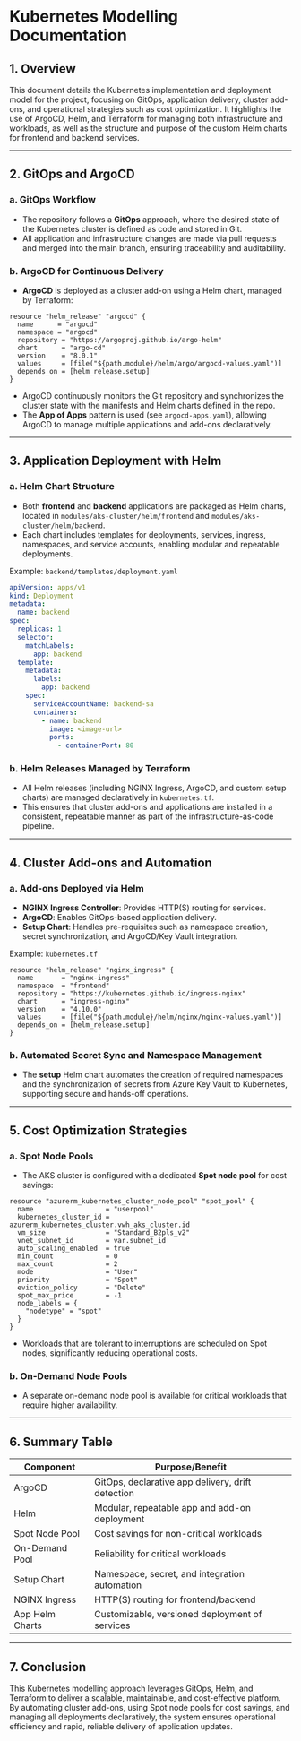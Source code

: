 # Kubernetes Modelling Documentation

## 1. Overview

This document details the Kubernetes implementation and deployment model for the project, focusing on GitOps, application delivery, cluster add-ons, and operational strategies such as cost optimization. It highlights the use of ArgoCD, Helm, and Terraform for managing both infrastructure and workloads, as well as the structure and purpose of the custom Helm charts for frontend and backend services.

---

## 2. GitOps and ArgoCD

### a. GitOps Workflow
- The repository follows a **GitOps** approach, where the desired state of the Kubernetes cluster is defined as code and stored in Git.
- All application and infrastructure changes are made via pull requests and merged into the main branch, ensuring traceability and auditability.

### b. ArgoCD for Continuous Delivery
- **ArgoCD** is deployed as a cluster add-on using a Helm chart, managed by Terraform:

```hcl
resource "helm_release" "argocd" {
  name      = "argocd"
  namespace = "argocd"
  repository = "https://argoproj.github.io/argo-helm"
  chart      = "argo-cd"
  version    = "8.0.1"
  values     = [file("${path.module}/helm/argo/argocd-values.yaml")]
  depends_on = [helm_release.setup]
}
```

- ArgoCD continuously monitors the Git repository and synchronizes the cluster state with the manifests and Helm charts defined in the repo.
- The **App of Apps** pattern is used (see `argocd-apps.yaml`), allowing ArgoCD to manage multiple applications and add-ons declaratively.

---

## 3. Application Deployment with Helm

### a. Helm Chart Structure
- Both **frontend** and **backend** applications are packaged as Helm charts, located in `modules/aks-cluster/helm/frontend` and `modules/aks-cluster/helm/backend`.
- Each chart includes templates for deployments, services, ingress, namespaces, and service accounts, enabling modular and repeatable deployments.

Example: `backend/templates/deployment.yaml`
```yaml
apiVersion: apps/v1
kind: Deployment
metadata:
  name: backend
spec:
  replicas: 1
  selector:
    matchLabels:
      app: backend
  template:
    metadata:
      labels:
        app: backend
    spec:
      serviceAccountName: backend-sa
      containers:
        - name: backend
          image: <image-url>
          ports:
            - containerPort: 80
```

### b. Helm Releases Managed by Terraform
- All Helm releases (including NGINX Ingress, ArgoCD, and custom setup charts) are managed declaratively in `kubernetes.tf`.
- This ensures that cluster add-ons and applications are installed in a consistent, repeatable manner as part of the infrastructure-as-code pipeline.

---

## 4. Cluster Add-ons and Automation

### a. Add-ons Deployed via Helm
- **NGINX Ingress Controller**: Provides HTTP(S) routing for services.
- **ArgoCD**: Enables GitOps-based application delivery.
- **Setup Chart**: Handles pre-requisites such as namespace creation, secret synchronization, and ArgoCD/Key Vault integration.

Example: `kubernetes.tf`
```hcl
resource "helm_release" "nginx_ingress" {
  name       = "nginx-ingress"
  namespace  = "frontend"
  repository = "https://kubernetes.github.io/ingress-nginx"
  chart      = "ingress-nginx"
  version    = "4.10.0"
  values     = [file("${path.module}/helm/nginx/nginx-values.yaml")]
  depends_on = [helm_release.setup]
}
```

### b. Automated Secret Sync and Namespace Management
- The **setup** Helm chart automates the creation of required namespaces and the synchronization of secrets from Azure Key Vault to Kubernetes, supporting secure and hands-off operations.

---

## 5. Cost Optimization Strategies

### a. Spot Node Pools
- The AKS cluster is configured with a dedicated **Spot node pool** for cost savings:

```hcl
resource "azurerm_kubernetes_cluster_node_pool" "spot_pool" {
  name                  = "userpool"
  kubernetes_cluster_id = azurerm_kubernetes_cluster.vwh_aks_cluster.id
  vm_size               = "Standard_B2pls_v2"
  vnet_subnet_id        = var.subnet_id
  auto_scaling_enabled  = true
  min_count             = 0
  max_count             = 2
  mode                  = "User"
  priority              = "Spot"
  eviction_policy       = "Delete"
  spot_max_price        = -1
  node_labels = {
    "nodetype" = "spot"
  }
}
```
- Workloads that are tolerant to interruptions are scheduled on Spot nodes, significantly reducing operational costs.

### b. On-Demand Node Pools
- A separate on-demand node pool is available for critical workloads that require higher availability.

---

## 6. Summary Table

| Component         | Purpose/Benefit                                      |
|-------------------|-----------------------------------------------------|
| ArgoCD            | GitOps, declarative app delivery, drift detection   |
| Helm              | Modular, repeatable app and add-on deployment       |
| Spot Node Pool    | Cost savings for non-critical workloads             |
| On-Demand Pool    | Reliability for critical workloads                  |
| Setup Chart       | Namespace, secret, and integration automation       |
| NGINX Ingress     | HTTP(S) routing for frontend/backend                |
| App Helm Charts   | Customizable, versioned deployment of services      |

---

## 7. Conclusion

This Kubernetes modelling approach leverages GitOps, Helm, and Terraform to deliver a scalable, maintainable, and cost-effective platform. By automating cluster add-ons, using Spot node pools for cost savings, and managing all deployments declaratively, the system ensures operational efficiency and rapid, reliable delivery of application updates.

